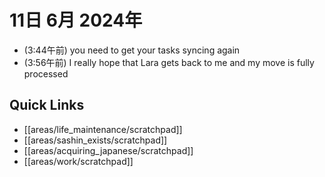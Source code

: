# 11日 6月 2024年
- (3:44午前) you need to get your tasks syncing again
- (3:56午前) I really hope that Lara gets back to me and my move is fully processed

 



## Quick Links
- [[areas/life_maintenance/scratchpad]]
- [[areas/sashin_exists/scratchpad]]
- [[areas/acquiring_japanese/scratchpad]]
- [[areas/work/scratchpad]]
